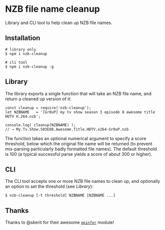 # NZB file name cleanup

Library and CLI tool to help clean up NZB file names.

## Installation

```
# library only
$ npm i nzb-cleanup

# cli tool
$ npm i nzb-cleanup -g
```

## Library

The library exports a single function that will take an NZB file name, and return a cleaned up version of it:

```
const cleanup = require('nzb-cleanup');
let NZBNAME   = '[Gr0uP] my tv show season 3 episode 8 awesome title HDTV H.264.nzb';

console.log( cleanup(NZBNAME) );
// → My.Tv.Show.S03E08.Awesome.Title.HDTV.x264-Gr0uP.nzb
```

The function takes an optional numerical argument to specify a score threshold, below which the original file name will be returned (to prevent mis-parsing particularly badly formatted file names). The default threshold is 100 (a typical successful parse yields a score of about 300 or higher).

## CLI

The CLI tool accepts one or more NZB file names to clean up, and optionally an option to set the threshold (see _Library_):

```
$ nzb-cleanup [-t threshold] NZBNAME [NZBNAME ...]
```

## Thanks

Thanks to @skerit for their awesome [`epinfer`](https://github.com/skerit/epinfer) module!
